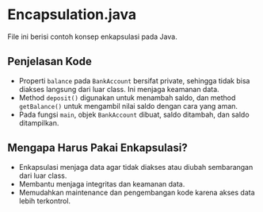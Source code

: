 # Encapsulation.java

File ini berisi contoh konsep enkapsulasi pada Java.

## Penjelasan Kode
- Properti `balance` pada `BankAccount` bersifat private, sehingga tidak bisa diakses langsung dari luar class. Ini menjaga keamanan data.
- Method `deposit()` digunakan untuk menambah saldo, dan method `getBalance()` untuk mengambil nilai saldo dengan cara yang aman.
- Pada fungsi `main`, objek `BankAccount` dibuat, saldo ditambah, dan saldo ditampilkan.

## Mengapa Harus Pakai Enkapsulasi?
- Enkapsulasi menjaga data agar tidak diakses atau diubah sembarangan dari luar class.
- Membantu menjaga integritas dan keamanan data.
- Memudahkan maintenance dan pengembangan kode karena akses data lebih terkontrol.
